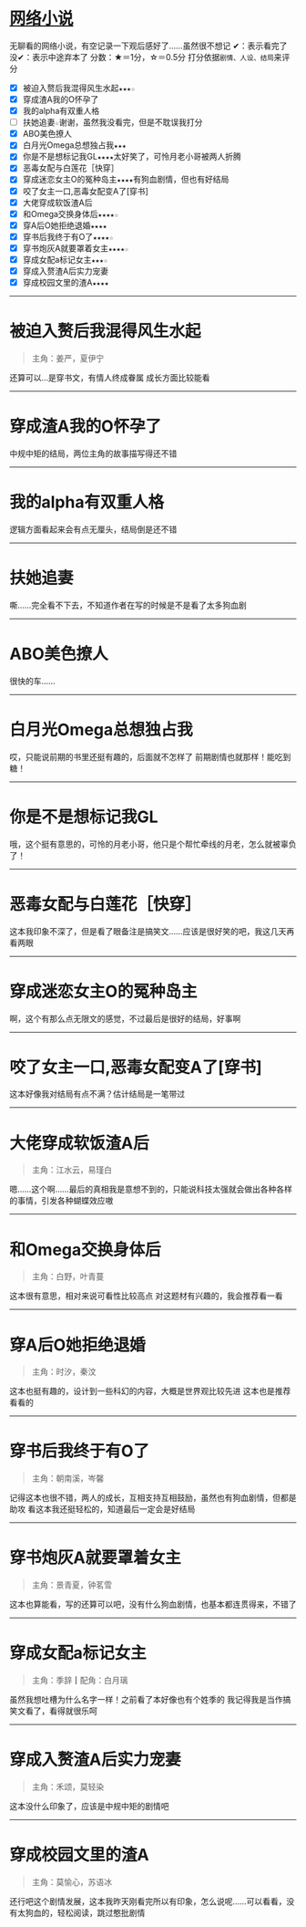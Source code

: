 # [网络小说](https://github.com/noteMay/noteMay.github.io/issues/5)

无聊看的网络小说，有空记录一下观后感好了……虽然很不想记
✔：表示看完了
没✔：表示中途弃本了
分数：★＝1分，☆＝0.5分
打分依据`剧情、人设、结局`来评分

- [x] 被迫入赘后我混得风生水起`★★★☆`
- [x] 穿成渣A我的O怀孕了
- [x] 我的alpha有双重人格
- [ ] 扶她追妻`☆`谢谢，虽然我没看完，但是不耽误我打分
- [x] ABO美色撩人
- [x] 白月光Omega总想独占我`★★★`
- [x] 你是不是想标记我GL`★★★★`太好笑了，可怜月老小哥被两人折腾
- [x] 恶毒女配与白莲花［快穿］
- [x] 穿成迷恋女主O的冤种岛主`★★★★`有狗血剧情，但也有好结局
- [x] 咬了女主一口,恶毒女配变A了[穿书]
- [x] 大佬穿成软饭渣A后
- [x] 和Omega交换身体后`★★★★☆`
- [x] 穿A后O她拒绝退婚`★★★★`
- [x] 穿书后我终于有O了`★★★★☆`
- [x] 穿书炮灰A就要罩着女主`★★★★☆`
- [x] 穿成女配a标记女主`★★★☆`
- [x] 穿成入赘渣A后实力宠妻
- [x] 穿成校园文里的渣A`★★★★`

---

# 被迫入赘后我混得风生水起

> 主角：姜严，夏伊宁

还算可以…是穿书文，有情人终成眷属
成长方面比较能看

---

# 穿成渣A我的O怀孕了
中规中矩的结局，两位主角的故事描写得还不错

---

# 我的alpha有双重人格
逻辑方面看起来会有点无厘头，结局倒是还不错

---

# 扶她追妻
嘶……完全看不下去，不知道作者在写的时候是不是看了太多狗血剧

---

# ABO美色撩人
很快的车……

---

# 白月光Omega总想独占我
哎，只能说前期的书里还挺有趣的，后面就不怎样了
前期剧情也就那样！能吃到糖！

---

# 你是不是想标记我GL
哦，这个挺有意思的，可怜的月老小哥，他只是个帮忙牵线的月老，怎么就被辜负了！

---

# 恶毒女配与白莲花［快穿］
这本我印象不深了，但是看了眼备注是搞笑文……应该是很好笑的吧，我这几天再看两眼

---

# 穿成迷恋女主O的冤种岛主
啊，这个有那么点无限文的感觉，不过最后是很好的结局，好事啊

---

# 咬了女主一口,恶毒女配变A了[穿书]
这本好像我对结局有点不满？估计结局是一笔带过

---

# 大佬穿成软饭渣A后

> 主角：江水云，易瑾白

嗯……这个啊……最后的真相我是意想不到的，只能说科技太强就会做出各种各样的事情，引发各种蝴蝶效应嗷

---

# 和Omega交换身体后

> 主角：白野，叶青蔓

这本很有意思，相对来说可看性比较高点
对这题材有兴趣的，我会推荐看一看

---

# 穿A后O她拒绝退婚

> 主角：时汐，秦汶

这本也挺有趣的，设计到一些科幻的内容，大概是世界观比较先进
这本也是推荐看看的

---

#  穿书后我终于有O了

> 主角：朝南溪，岑馨

记得这本也很不错，两人的成长，互相支持互相鼓励，虽然也有狗血剧情，但都是助攻
看这本我还挺轻松的，知道最后一定会是好结局

---

# 穿书炮灰A就要罩着女主

> 主角：景青夏，钟茗雪

这本也算能看，写的还算可以吧，没有什么狗血剧情，也基本都连贯得来，不错了

---

# 穿成女配a标记女主

> 主角：季辞┃配角：白月璃

虽然我想吐槽为什么名字一样！之前看了本好像也有个姓季的
我记得我是当作搞笑文看了，看得就很乐呵

---

# 穿成入赘渣A后实力宠妻

> 主角：禾颂，莫轻染

这本没什么印象了，应该是中规中矩的剧情吧

---

# 穿成校园文里的渣A

> 主角：莫愉心，苏语冰

还行吧这个剧情发展，这本我昨天刚看完所以有印象，怎么说呢……可以看看，没有太狗血的，轻松阅读，跳过憨批剧情
